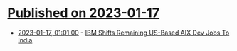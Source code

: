 # [Published on 2023-01-17](index.md)

* [2023-01-17, 01:01:00](https://developers.slashdot.org/story/23/01/16/2324215/ibm-shifts-remaining-us-based-aix-dev-jobs-to-india?utm_source=rss1.0mainlinkanon&utm_medium=feed) - [IBM Shifts Remaining US-Based AIX Dev Jobs To India](https://developers.slashdot.org/story/23/01/16/2324215/ibm-shifts-remaining-us-based-aix-dev-jobs-to-india?utm_source=rss1.0mainlinkanon&utm_medium=feed)
